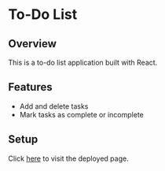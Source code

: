 # To-Do List

## Overview

This is a to-do list application built with React.

## Features

- Add and delete tasks
- Mark tasks as complete or incomplete

## Setup

Click [here](https://catarinayum.github.io/todo-list-application/) to visit the deployed page.
